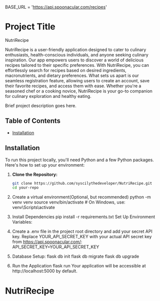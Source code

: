 BASE_URL = 'https://api.spoonacular.com/recipes'
# Project Title 

NutriRecipe 

NutriRecipe is a user-friendly application designed to cater to culinary enthusiasts, health-conscious individuals, and anyone seeking culinary inspiration. Our app empowers users to discover a world of delicious recipes tailored to their specific preferences. With NutriRecipe, you can effortlessly search for recipes based on desired ingredients, macronutrients, and dietary preferences. What sets us apart is our seamless registration feature, allowing users to create an account, save their favorite recipes, and access them with ease. Whether you're a seasoned chef or a cooking novice, NutriRecipe is your go-to companion for culinary exploration and healthy eating.




Brief project description goes here.

## Table of Contents

- [Installation](#installation)

## Installation

To run this project locally, you'll need Python and a few Python packages. Here's how to set up your environment:

1. **Clone the Repository:**

   ```bash
   git clone https://github.com/syscilythedeveloper/NutriRecipe.git
   cd your-repo

2. Create a virtual environment(Optional, but recommended)
python -m venv venv
source venv/bin/activate  # On Windows, use: venv\Scripts\activate

3. Install Dependencies
pip install -r requirements.txt
Set Up Environment Variables:

4. Create a .env file in the project root directory and add your secret API key. Replace YOUR_API_SECRET_KEY with your actual API secret key from https://api.spoonacular.com/:
API_SECRET_KEY=YOUR_API_SECRET_KEY

5. Database Setup: 
flask db init
flask db migrate
flask db upgrade

6. Run the Application
flask run
Your application will be accessible at http://localhost:5000 by default.



# NutriRecipe
